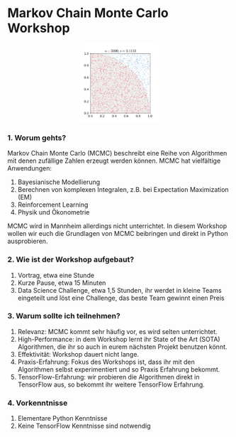 # Markov Chain Monte Carlo Workshop

<!-- ![Monte Carlo Pi](src/visualizations/monte_carlo_pi.gif =50x50) -->
<p align="center">
<img src="src/visualizations/monte_carlo_pi.gif" width="175" height="175"/>
</p>


### 1. Worum gehts?
Markov Chain Monte Carlo (MCMC) beschreibt eine Reihe von Algorithmen mit denen zufällige Zahlen erzeugt werden können. MCMC hat vielfältige Anwendungen:
1. Bayesianische Modellierung
2. Berechnen von komplexen Integralen, z.B. bei Expectation Maximization (EM)
3. Reinforcement Learning
4. Physik und Ökonometrie

MCMC wird in Mannheim allerdings nicht unterrichtet. In diesem Workshop wollen wir euch die Grundlagen von MCMC beibringen und direkt in Python ausprobieren.

### 2. Wie ist der Workshop aufgebaut?
1.  Vortrag, etwa eine Stunde
2.  Kurze Pause, etwa 15 Minuten
3.  Data Science Challenge, etwa 1,5 Stunden, ihr werdet in kleine Teams eingeteilt und löst eine Challenge, das beste Team gewinnt einen Preis

### 3. Warum sollte ich teilnehmen?
1. Relevanz: MCMC kommt sehr häufig vor, es wird selten unterrichtet.
2. High-Performance: in dem Workshop lernt ihr State of the Art (SOTA) Algorithmen, die ihr so auch in eurem nächsten Projekt benutzen könnt.
3. Effektivität: Workshop dauert nicht lange.
4. Praxis-Erfahrung: Fokus des Workshops ist, dass ihr mit den Algorithmen selbst experimentiert und so Praxis Erfahrung bekommt.
5. TensorFlow-Erfahrung: wir probieren die Algorithmen direkt in TensorFlow aus, so bekommt ihr weitere TensorFlow Erfahrung.

### 4. Vorkenntnisse
1. Elementare Python Kenntnisse
2. Keine TensorFlow Kenntnisse sind notwendig

